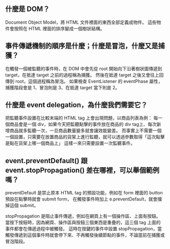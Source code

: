 ## 什麼是 DOM？
Document Object Model，將 HTML 文件裡面的東西全部定義成物件。
這些物件會按照在 HTML 裡面的排序變成一個樹狀結構。

## 事件傳遞機制的順序是什麼；什麼是冒泡，什麼又是捕獲？
在觸發一個被監聽的事件時，在 DOM 中會先從 root 開始向下沿著樹狀圖傳遞到 target，在抵達 target 之前的過程稱為捕獲。
然後在抵達 target 之後又會往上回傳到 root，這個過程稱為冒泡。
如果檢查 EventListener 的 eventPhase 屬性，捕獲階段會是 1、冒泡則是 3、在抵達 target 當下則是 2。

## 什麼是 event delegation，為什麼我們需要它？
把監聽事件設置在比較末端的 HTML tag 上會出現問題，以商品列表為例：
每一個商品會是一個 div，如果今天把監聽點擊的事件放在商品的 div tag上、每次新增商品就多監聽一次，一旦商品數量變多就會讓效能變差。
而事實上不需要一個一個設置，只需要在放置商品的貨架上進行監聽，就可以透過參數取得「這次點擊是點在貨架上哪一個商品上」
這樣一來只需要設置一次監聽事件。

## event.preventDefault() 跟 event.stopPropagation() 差在哪裡，可以舉個範例嗎？
preventDefault 是禁止原本 HTML tag 的預設功能，例如在 form 裡面的 button 預設在點擊時就會 submit form，
在觸發事件時加上 e.preventDefault，就會擋掉這個 submit。

stopPropagation 是阻止事件傳遞，例如在網頁上有一個操作區、上面有按鈕。
當按下按鈕時，因為網頁、操作區與按鈕三個東西是重疊的，這三個 tag 上面的事件都會在傳遞過程中被觸發。
這時在按鍵的事件中設置 stopPropagation，當觸發傳遞到這個事件時就會停下來、不再觸發後續節點的事件，不論當前在捕獲或冒泡階段。
